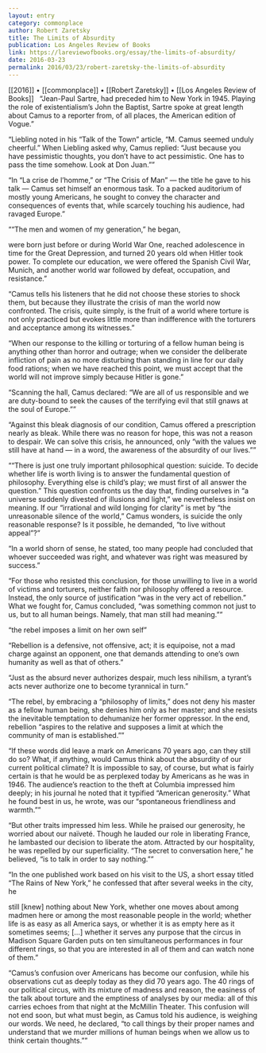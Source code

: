 ```yaml
---
layout: entry
category: commonplace
author: Robert Zaretsky
title: The Limits of Absurdity
publication: Los Angeles Review of Books
link: https://lareviewofbooks.org/essay/the-limits-of-absurdity/
date: 2016-03-23
permalink: 2016/03/23/robert-zaretsky-the-limits-of-absurdity
---
```


[[2016]] • [[commonplace]] • [[Robert Zaretsky]] • [[Los Angeles Review of Books]]
 
“Jean-Paul Sartre, had preceded him to New York in 1945. Playing the role of existentialism’s John the Baptist, Sartre spoke at great length about Camus to a reporter from, of all places, the American edition of Vogue.”

“Liebling noted in his “Talk of the Town” article, “M. Camus seemed unduly cheerful.” When Liebling asked why, Camus replied: “Just because you have pessimistic thoughts, you don’t have to act pessimistic. One has to pass the time somehow. Look at Don Juan.””

“In “La crise de l’homme,” or “The Crisis of Man” — the title he gave to his talk — Camus set himself an enormous task. To a packed auditorium of mostly young Americans, he sought to convey the character and consequences of events that, while scarcely touching his audience, had ravaged Europe.”

““The men and women of my generation,” he began,

were born just before or during World War One, reached adolescence in time for the Great Depression, and turned 20 years old when Hitler took power. To complete our education, we were offered the Spanish Civil War, Munich, and another world war followed by defeat, occupation, and resistance.”

“Camus tells his listeners that he did not choose these stories to shock them, but because they illustrate the crisis of man the world now confronted. The crisis, quite simply, is the fruit of a world where torture is not only practiced but evokes little more than indifference with the torturers and acceptance among its witnesses.”

“When our response to the killing or torturing of a fellow human being is anything other than horror and outrage; when we consider the deliberate infliction of pain as no more disturbing than standing in line for our daily food rations; when we have reached this point, we must accept that the world will not improve simply because Hitler is gone.”

“Scanning the hall, Camus declared: “We are all of us responsible and we are duty-bound to seek the causes of the terrifying evil that still gnaws at the soul of Europe.””

“Against this bleak diagnosis of our condition, Camus offered a prescription nearly as bleak. While there was no reason for hope, this was not a reason to despair. We can solve this crisis, he announced, only “with the values we still have at hand — in a word, the awareness of the absurdity of our lives.””

““There is just one truly important philosophical question: suicide. To decide whether life is worth living is to answer the fundamental question of philosophy. Everything else is child’s play; we must first of all answer the question.” This question confronts us the day that, finding ourselves in “a universe suddenly divested of illusions and light,” we nevertheless insist on meaning. If our “irrational and wild longing for clarity” is met by “the unreasonable silence of the world,” Camus wonders, is suicide the only reasonable response? Is it possible, he demanded, “to live without appeal”?”

“In a world shorn of sense, he stated, too many people had concluded that whoever succeeded was right, and whatever was right was measured by success.”

“For those who resisted this conclusion, for those unwilling to live in a world of victims and torturers, neither faith nor philosophy offered a resource. Instead, the only source of justification “was in the very act of rebellion.” What we fought for, Camus concluded, “was something common not just to us, but to all human beings. Namely, that man still had meaning.””

“the rebel imposes a limit on her own self”

“Rebellion is a defensive, not offensive, act; it is equipoise, not a mad charge against an opponent, one that demands attending to one’s own humanity as well as that of others.”

“Just as the absurd never authorizes despair, much less nihilism, a tyrant’s acts never authorize one to become tyrannical in turn.”

“The rebel, by embracing a “philosophy of limits,” does not deny his master as a fellow human being, she denies him only as her master; and she resists the inevitable temptation to dehumanize her former oppressor. In the end, rebellion “aspires to the relative and supposes a limit at which the community of man is established.””

“If these words did leave a mark on Americans 70 years ago, can they still do so? What, if anything, would Camus think about the absurdity of our current political climate? It is impossible to say, of course, but what is fairly certain is that he would be as perplexed today by Americans as he was in 1946. The audience’s reaction to the theft at Columbia impressed him deeply; in his journal he noted that it typified “American generosity.” What he found best in us, he wrote, was our “spontaneous friendliness and warmth.””

“But other traits impressed him less. While he praised our generosity, he worried about our naïveté. Though he lauded our role in liberating France, he lambasted our decision to liberate the atom. Attracted by our hospitality, he was repelled by our superficiality. “The secret to conversation here,” he believed, “is to talk in order to say nothing.””

“In the one published work based on his visit to the US, a short essay titled “The Rains of New York,” he confessed that after several weeks in the city, he

still [knew] nothing about New York, whether one moves about among madmen here or among the most reasonable people in the world; whether life is as easy as all America says, or whether it is as empty here as it sometimes seems; […] whether it serves any purpose that the circus in Madison Square Garden puts on ten simultaneous performances in four different rings, so that you are interested in all of them and can watch none of them.”

“Camus’s confusion over Americans has become our confusion, while his observations cut as deeply today as they did 70 years ago. The 40 rings of our political circus, with its mixture of madness and reason, the easiness of the talk about torture and the emptiness of analyses by our media: all of this carries echoes from that night at the McMillin Theater. This confusion will not end soon, but what must begin, as Camus told his audience, is weighing our words. We need, he declared, “to call things by their proper names and understand that we murder millions of human beings when we allow us to think certain thoughts.””

